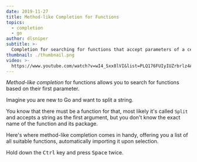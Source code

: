 ```yaml
---
date: 2019-11-27
title: Method-like Completion for Functions
topics:
  - completion
  - go
author: dlsniper
subtitle: >-
  Completion for searching for functions that accept parameters of a certain type.
thumbnail: ./thumbnail.png
video: >-
  https://www.youtube.com/watch?v=wI4_Sxx8lVI&list=PLQ176FUIyIUZrbrlz4AY1V8VzBJKZyVlW&index=85
---
```


_Method-like completion_ for functions allows you to search for functions based on their first parameter.

Imagine you are new to Go and want to split a string.

You know that there must be a function for that, most likely it's called `Split` and accepts a string as the first argument, but you don't know the exact name of the function and its package.

Here's where method-like completion comes in handy, offering you a list of all suitable functions, automatically importing it upon selection.

Hold down the <kbd>Ctrl</kbd> key and press <kbd>Space</kbd> twice.
